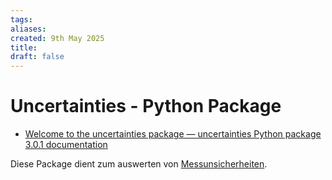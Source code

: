 ```yaml
---
tags: 
aliases: 
created: 9th May 2025
title: 
draft: false
---
```


# Uncertainties - Python Package

- [Welcome to the uncertainties package — uncertainties Python package 3.0.1 documentation](https://pythonhosted.org/uncertainties/)

Diese Package dient zum auswerten von [Messunsicherheiten](../../Messtechnik/GUM.md).